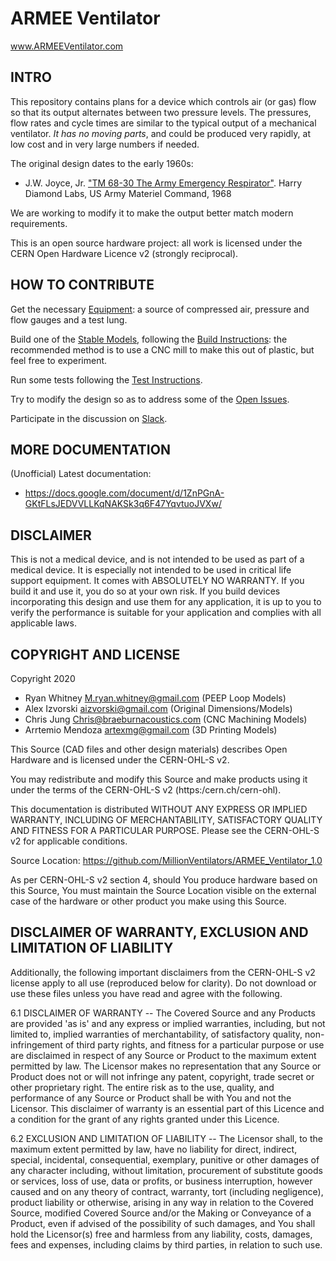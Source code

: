 # ARMEE Ventilator

www.ARMEEVentilator.com

## INTRO

This repository contains plans for a device which controls air (or gas) flow so that its output alternates between two pressure levels.  The pressures, flow rates and cycle times are similar to the typical output of a mechanical ventilator.  *It has no moving parts*, and could be produced very rapidly, at low cost and in very large numbers if needed.

The original design dates to the early 1960s:
* J.W. Joyce, Jr. ["TM 68-30 The Army Emergency Respirator"](./research/1968_Army_Emergency_Respirator.pdf). Harry Diamond Labs, US Army Materiel Command, 1968

We are working to modify it to make the output better match modern requirements.

This is an open source hardware project: all work is licensed under the CERN Open Hardware Licence v2 (strongly reciprocal).


## HOW TO CONTRIBUTE

Get the necessary [Equipment](./documentation/Equipment.md): a source of compressed air, pressure and flow gauges and a test lung.

Build one of the [Stable Models](./stable/), following the [Build Instructions](./documentation/Build_Instructions.md): the recommended method is to use a CNC mill to make this out of plastic, but feel free to experiment.

Run some tests following the [Test Instructions](./documentation/Test_Instructions.md).

Try to modify the design so as to address some of the [Open Issues](./documentation/Open_Issues.md).

Participate in the discussion on [Slack](http://millionvents.slack.com).


## MORE DOCUMENTATION

(Unofficial) Latest documentation: 
- https://docs.google.com/document/d/1ZnPGnA-GKtFLsJEDVVLLKqNAKSk3q6F47YqvtuoJVXw/


## DISCLAIMER

This is not a medical device, and is not intended to be used as part of a medical device. It is especially not intended to be used in critical life support equipment. It comes with ABSOLUTELY NO WARRANTY. If you build it and use it, you do so at your own risk. If you build devices incorporating this design and use them for any application, it is up to you to verify the performance is suitable for your application and complies with all applicable laws.

## COPYRIGHT AND LICENSE

Copyright 2020 
- Ryan Whitney M.ryan.whitney@gmail.com (PEEP Loop Models)
- Alex Izvorski aizvorski@gmail.com (Original Dimensions/Models)
- Chris Jung Chris@braeburnacoustics.com (CNC Machining Models)
- Arrtemio Mendoza artexmg@gmail.com (3D Printing Models)

This Source (CAD files and other design materials) describes Open Hardware and is licensed under the CERN-OHL-S v2.

You may redistribute and modify this Source and make products using it under the terms of the CERN-OHL-S v2 (https:/cern.ch/cern-ohl).

This documentation is distributed WITHOUT ANY EXPRESS OR IMPLIED WARRANTY, INCLUDING OF MERCHANTABILITY, SATISFACTORY QUALITY AND FITNESS FOR A PARTICULAR PURPOSE. Please see the CERN-OHL-S v2 for applicable conditions.

Source Location: https://github.com/MillionVentilators/ARMEE_Ventilator_1.0

As per CERN-OHL-S v2 section 4, should You produce hardware based on this Source, You must maintain the Source Location visible on the external case of the hardware or other product you make using this Source.

## DISCLAIMER OF WARRANTY, EXCLUSION AND LIMITATION OF LIABILITY

Additionally, the following important disclaimers from the CERN-OHL-S v2 license apply to all use (reproduced below for clarity). Do not download or use these files unless you have read and agree with the following.

6.1 DISCLAIMER OF WARRANTY -- The Covered Source and any Products are provided 'as is' and any express or implied warranties, including, but not limited to, implied warranties of merchantability, of satisfactory quality, non-infringement of third party rights, and fitness for a particular purpose or use are disclaimed in respect of any Source or Product to the maximum extent permitted by law. The Licensor makes no representation that any Source or Product does not or will not infringe any patent, copyright, trade secret or other proprietary right. The entire risk as to the use, quality, and performance of any Source or Product shall be with You and not the Licensor. This disclaimer of warranty is an essential part of this Licence and a condition for the grant of any rights granted under this Licence.

6.2 EXCLUSION AND LIMITATION OF LIABILITY -- The Licensor shall, to the maximum extent permitted by law, have no liability for direct, indirect, special, incidental, consequential, exemplary, punitive or other damages of any character including, without limitation, procurement of substitute goods or services, loss of use, data or profits, or business interruption, however caused and on any theory of contract, warranty, tort (including negligence), product liability or otherwise, arising in any way in relation to the Covered Source, modified Covered Source and/or the Making or Conveyance of a Product, even if advised of the possibility of such damages, and You shall hold the Licensor(s) free and harmless from any liability, costs, damages, fees and expenses, including claims by third parties, in relation to such use.
